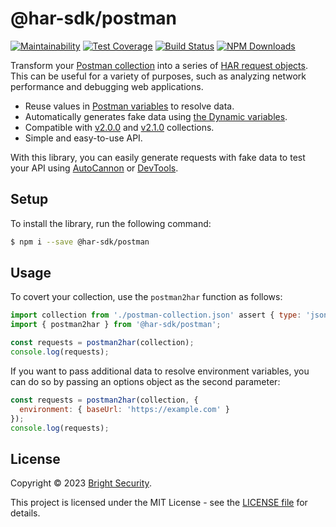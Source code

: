 # @har-sdk/postman

[![Maintainability](https://api.codeclimate.com/v1/badges/4acaec95c82465cb2c3d/maintainability)](https://codeclimate.com/github/NeuraLegion/har-sdk/maintainability)
[![Test Coverage](https://api.codeclimate.com/v1/badges/4acaec95c82465cb2c3d/test_coverage)](https://codeclimate.com/github/NeuraLegion/har-sdk/test_coverage)
[![Build Status](https://github.com/NeuraLegion/har-sdk/actions/workflows/auto-build.yml/badge.svg?branch=master)](https://github.com/NeuraLegion/har-sdk/actions/workflows/auto-build.yml?query=branch%3Amaster+event%3Apush)
[![NPM Downloads](https://img.shields.io/npm/dw/@har-sdk/oas?label=NPM%20Downloads)](https://www.npmjs.com/package/@har-sdk/postman)

Transform your [Postman collection](https://blog.postman.com/postman-essentials-exploring-the-collection-format/) into a series of [HAR request objects](http://www.softwareishard.com/blog/har-12-spec/#request). This can be useful for a variety of purposes, such as analyzing network performance and debugging web applications.

- Reuse values in [Postman variables](https://learning.postman.com/docs/sending-requests/variables/) to resolve data.
- Automatically generates fake data using [the Dynamic variables](https://learning.postman.com/docs/writing-scripts/script-references/variables-list/).
- Compatible with [v2.0.0](https://schema.postman.com/collection/json/v2.0.0/draft-07/docs/index.html) and [v2.1.0](https://schema.postman.com/collection/json/v2.1.0/draft-07/docs/index.html) collections.
- Simple and easy-to-use API.

With this library, you can easily generate requests with fake data to test your API using [AutoCannon](https://github.com/mcollina/autocannon#readme) or [DevTools](https://developer.chrome.com/blog/new-in-devtools-62/#har-imports).

## Setup

To install the library, run the following command:

```bash
$ npm i --save @har-sdk/postman
```

## Usage

To covert your collection, use the `postman2har` function as follows:

```js
import collection from './postman-collection.json' assert { type: 'json' };
import { postman2har } from '@har-sdk/postman';

const requests = postman2har(collection);
console.log(requests);
```

If you want to pass additional data to resolve environment variables, you can do so by passing an options object as the second parameter:

```js
const requests = postman2har(collection, {
  environment: { baseUrl: 'https://example.com' }
});
console.log(requests);
```

## License

Copyright © 2023 [Bright Security](https://brightsec.com/).

This project is licensed under the MIT License - see the [LICENSE file](https://github.com/NeuraLegion/har-sdk/blob/master/LICENSE) for details.
